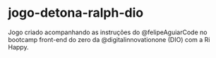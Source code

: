 # jogo-detona-ralph-dio
Jogo criado acompanhando as instruções do @felipeAguiarCode no bootcamp front-end do zero da @digitalinnovationone (DIO) com a Ri Happy.
